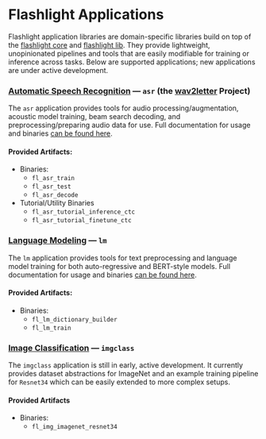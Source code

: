  # Flashlight Applications

 Flashlight application libraries are domain-specific libraries build on top of the [flashlight core](https://github.com/facebookresearch/flashlight/tree/master/flashlight/fl) and [flashlight lib](https://github.com/facebookresearch/flashlight/tree/master/flashlight/lib). They provide lightweight, unopinionated pipelines and tools that are easily modifiable for training or inference across tasks. Below are supported applications; new applications are under active development.

 ### [Automatic Speech Recognition](https://github.com/facebookresearch/flashlight/tree/master/flashlight/app/asr) — `asr` (the [wav2letter](https://github.com/facebookresearch/wav2letter/) Project)

 The `asr` application provides tools for audio processing/augmentation, acoustic model training, beam search decoding, and preprocessing/preparing audio data for use. Full documentation for usage and binaries [can be found here](https://github.com/facebookresearch/flashlight/tree/master/flashlight/app/asr).

 #### Provided Artifacts:
- Binaries:
  - `fl_asr_train`
  - `fl_asr_test`
  - `fl_asr_decode`
- Tutorial/Utility Binaries
  - `fl_asr_tutorial_inference_ctc`
  - `fl_asr_tutorial_finetune_ctc`

### [Language Modeling](https://github.com/facebookresearch/flashlight/tree/master/flashlight/app/lm) — `lm`

The `lm` application provides tools for text preprocessing and language model training for both auto-regressive and BERT-style models. Full documentation for usage and binaries [can be found here](https://github.com/facebookresearch/flashlight/tree/master/flashlight/app/lm).

#### Provided Artifacts:
- Binaries:
  - `fl_lm_dictionary_builder`
  - `fl_lm_train`

### [Image Classification](https://github.com/facebookresearch/flashlight/tree/master/flashlight/app/imgclass) — `imgclass`

The `imgclass` application is still in early, active development. It currently provides dataset abstractions for ImageNet and an example training pipeline for `Resnet34` which can be easily extended to more complex setups.

#### Provided Artifacts
- Binaries:
  - `fl_img_imagenet_resnet34`
